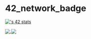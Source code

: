 # 42_network_badge

[![<hed-diou>'s 42 stats](https://badge.mediaplus.ma/darkblue/hed-diou)](https://github.com/oakoudad/badge42)

<a href="https://github.com/hed-diou?tab=repositories">
  <img align="center" src="https://github-readme-stats.vercel.app/api/top-langs/?username=hed-diou&theme=dark"/>
</a>
<a href="https://github.com/hed-diou?tab=repositories">
 <img align="center" src="https://github-readme-stats.vercel.app/api?username=hed-diou&line_height=40&show_icons=true&theme=dark">
</a>
